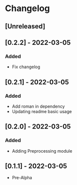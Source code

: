 # Changelog

## [Unreleased]

## [0.2.2] - 2022-03-05
### Added
* Fix changelog
## [0.2.1] - 2022-03-05
### Added
* Add roman in dependency
* Updating readme basic usage
## [0.2.0] - 2022-03-05
### Added
* Adding Preprocessing module
## [0.1.1] - 2022-03-05
* Pre-Alpha
